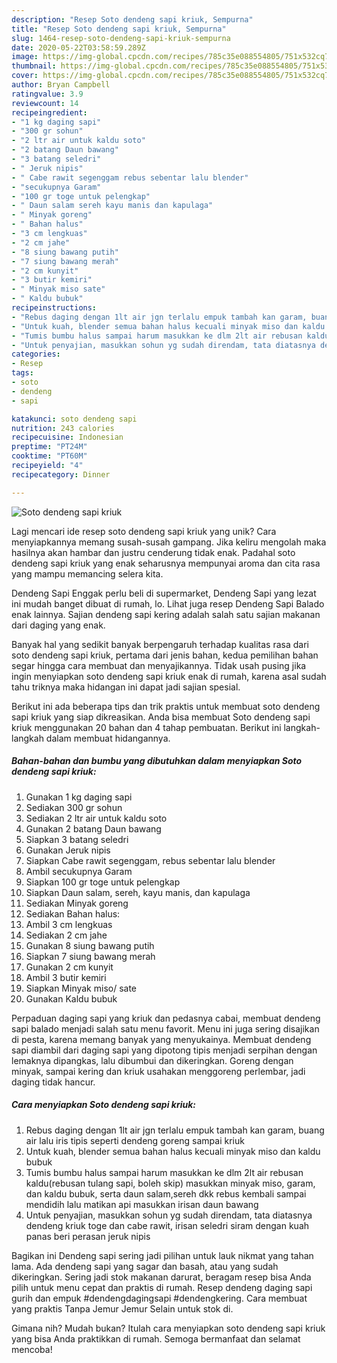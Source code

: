 ```yaml
---
description: "Resep Soto dendeng sapi kriuk, Sempurna"
title: "Resep Soto dendeng sapi kriuk, Sempurna"
slug: 1464-resep-soto-dendeng-sapi-kriuk-sempurna
date: 2020-05-22T03:58:59.289Z
image: https://img-global.cpcdn.com/recipes/785c35e088554805/751x532cq70/soto-dendeng-sapi-kriuk-foto-resep-utama.jpg
thumbnail: https://img-global.cpcdn.com/recipes/785c35e088554805/751x532cq70/soto-dendeng-sapi-kriuk-foto-resep-utama.jpg
cover: https://img-global.cpcdn.com/recipes/785c35e088554805/751x532cq70/soto-dendeng-sapi-kriuk-foto-resep-utama.jpg
author: Bryan Campbell
ratingvalue: 3.9
reviewcount: 14
recipeingredient:
- "1 kg daging sapi"
- "300 gr sohun"
- "2 ltr air untuk kaldu soto"
- "2 batang Daun bawang"
- "3 batang seledri"
- " Jeruk nipis"
- " Cabe rawit segenggam rebus sebentar lalu blender"
- "secukupnya Garam"
- "100 gr toge untuk pelengkap"
- " Daun salam sereh kayu manis dan kapulaga"
- " Minyak goreng"
- " Bahan halus"
- "3 cm lengkuas"
- "2 cm jahe"
- "8 siung bawang putih"
- "7 siung bawang merah"
- "2 cm kunyit"
- "3 butir kemiri"
- " Minyak miso sate"
- " Kaldu bubuk"
recipeinstructions:
- "Rebus daging dengan 1lt air jgn terlalu empuk tambah kan garam, buang air lalu iris tipis seperti dendeng goreng sampai kriuk"
- "Untuk kuah, blender semua bahan halus kecuali minyak miso dan kaldu bubuk"
- "Tumis bumbu halus sampai harum masukkan ke dlm 2lt air rebusan kaldu(rebusan tulang sapi, boleh skip) masukkan minyak miso, garam, dan kaldu bubuk, serta daun salam,sereh dkk rebus kembali sampai mendidih lalu matikan api masukkan irisan daun bawang"
- "Untuk penyajian, masukkan sohun yg sudah direndam, tata diatasnya dendeng kriuk toge dan cabe rawit, irisan seledri siram dengan kuah panas beri perasan jeruk nipis"
categories:
- Resep
tags:
- soto
- dendeng
- sapi

katakunci: soto dendeng sapi 
nutrition: 243 calories
recipecuisine: Indonesian
preptime: "PT24M"
cooktime: "PT60M"
recipeyield: "4"
recipecategory: Dinner

---
```



![Soto dendeng sapi kriuk](https://img-global.cpcdn.com/recipes/785c35e088554805/751x532cq70/soto-dendeng-sapi-kriuk-foto-resep-utama.jpg)

Lagi mencari ide resep soto dendeng sapi kriuk yang unik? Cara menyiapkannya memang susah-susah gampang. Jika keliru mengolah maka hasilnya akan hambar dan justru cenderung tidak enak. Padahal soto dendeng sapi kriuk yang enak seharusnya mempunyai aroma dan cita rasa yang mampu memancing selera kita.

Dendeng Sapi Enggak perlu beli di supermarket, Dendeng Sapi yang lezat ini mudah banget dibuat di rumah, lo. Lihat juga resep Dendeng Sapi Balado enak lainnya. Sajian dendeng sapi kering adalah salah satu sajian makanan dari daging yang enak.

Banyak hal yang sedikit banyak berpengaruh terhadap kualitas rasa dari soto dendeng sapi kriuk, pertama dari jenis bahan, kedua pemilihan bahan segar hingga cara membuat dan menyajikannya. Tidak usah pusing jika ingin menyiapkan soto dendeng sapi kriuk enak di rumah, karena asal sudah tahu triknya maka hidangan ini dapat jadi sajian spesial.


Berikut ini ada beberapa tips dan trik praktis untuk membuat soto dendeng sapi kriuk yang siap dikreasikan. Anda bisa membuat Soto dendeng sapi kriuk menggunakan 20 bahan dan 4 tahap pembuatan. Berikut ini langkah-langkah dalam membuat hidangannya.

<!--inarticleads1-->

##### Bahan-bahan dan bumbu yang dibutuhkan dalam menyiapkan Soto dendeng sapi kriuk:

1. Gunakan 1 kg daging sapi
1. Sediakan 300 gr sohun
1. Sediakan 2 ltr air untuk kaldu soto
1. Gunakan 2 batang Daun bawang
1. Siapkan 3 batang seledri
1. Gunakan  Jeruk nipis
1. Siapkan  Cabe rawit segenggam, rebus sebentar lalu blender
1. Ambil secukupnya Garam
1. Siapkan 100 gr toge untuk pelengkap
1. Siapkan  Daun salam, sereh, kayu manis, dan kapulaga
1. Sediakan  Minyak goreng
1. Sediakan  Bahan halus:
1. Ambil 3 cm lengkuas
1. Sediakan 2 cm jahe
1. Gunakan 8 siung bawang putih
1. Siapkan 7 siung bawang merah
1. Gunakan 2 cm kunyit
1. Ambil 3 butir kemiri
1. Siapkan  Minyak miso/ sate
1. Gunakan  Kaldu bubuk


Perpaduan daging sapi yang kriuk dan pedasnya cabai, membuat dendeng sapi balado menjadi salah satu menu favorit. Menu ini juga sering disajikan di pesta, karena memang banyak yang menyukainya. Membuat dendeng sapi diambil dari daging sapi yang dipotong tipis menjadi serpihan dengan lemaknya dipangkas, lalu dibumbui dan dikeringkan. Goreng dengan minyak, sampai kering dan kriuk usahakan menggoreng perlembar, jadi daging tidak hancur. 

<!--inarticleads2-->

##### Cara menyiapkan Soto dendeng sapi kriuk:

1. Rebus daging dengan 1lt air jgn terlalu empuk tambah kan garam, buang air lalu iris tipis seperti dendeng goreng sampai kriuk
1. Untuk kuah, blender semua bahan halus kecuali minyak miso dan kaldu bubuk
1. Tumis bumbu halus sampai harum masukkan ke dlm 2lt air rebusan kaldu(rebusan tulang sapi, boleh skip) masukkan minyak miso, garam, dan kaldu bubuk, serta daun salam,sereh dkk rebus kembali sampai mendidih lalu matikan api masukkan irisan daun bawang
1. Untuk penyajian, masukkan sohun yg sudah direndam, tata diatasnya dendeng kriuk toge dan cabe rawit, irisan seledri siram dengan kuah panas beri perasan jeruk nipis


Bagikan ini Dendeng sapi sering jadi pilihan untuk lauk nikmat yang tahan lama. Ada dendeng sapi yang sagar dan basah, atau yang sudah dikeringkan. Sering jadi stok makanan darurat, beragam resep bisa Anda pilih untuk menu cepat dan praktis di rumah. Resep dendeng daging sapi gurih dan empuk #dendengdagingsapi #dendengkering. Cara membuat yang praktis Tanpa Jemur Jemur Selain untuk stok di. 

Gimana nih? Mudah bukan? Itulah cara menyiapkan soto dendeng sapi kriuk yang bisa Anda praktikkan di rumah. Semoga bermanfaat dan selamat mencoba!
